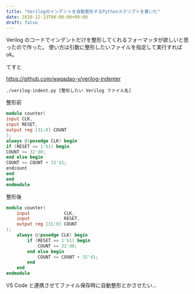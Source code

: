 ```yaml
---
title: "Verilogのインデントを自動整形するPythonスクリプトを書いた"
date: 2020-12-13T00:00:00+09:00
draft: false
---
```


Verilog のコードでインデントだけを整形してくれるフォーマッタが欲しいと思ったので作った。
使い方は引数に整形したいファイルを指定して実行すればok。

てすと

https://github.com/wagadao-y/verilog-indenter

    ./verilog-indent.py [整形したい Verilog ファイル名]

整形前

```verilog
module counter(
input CLK,
input RESET,
output reg [31:0] COUNT
);
always @(posedge CLK) begin
if (RESET == 1'b1) begin
COUNT <= 32'd0;
end else begin
COUNT <= COUNT + 32'd1;
endcount
end
end
endmodule
```

整形後

```verilog
module counter(
    input             CLK,
    input             RESET,
    output reg [31:0] COUNT
);
    always @(posedge CLK) begin
        if (RESET == 1'b1) begin
            COUNT <= 32'd0;
        end else begin
            COUNT <= COUNT + 32'd1;
        end
    end
endmodule
```

VS Code と連携させてファイル保存時に自動整形とかさせたい…
